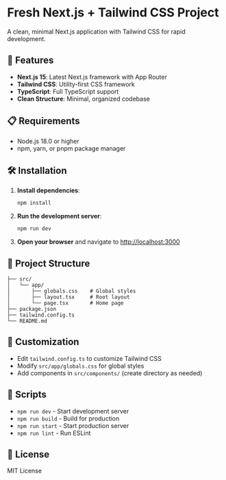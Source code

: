 # Fresh Next.js + Tailwind CSS Project

A clean, minimal Next.js application with Tailwind CSS for rapid development.

## 🚀 Features

- **Next.js 15**: Latest Next.js framework with App Router
- **Tailwind CSS**: Utility-first CSS framework
- **TypeScript**: Full TypeScript support
- **Clean Structure**: Minimal, organized codebase

## 📋 Requirements

- Node.js 18.0 or higher
- npm, yarn, or pnpm package manager

## 🛠️ Installation

1. **Install dependencies**:
   ```bash
   npm install
   ```

2. **Run the development server**:
   ```bash
   npm run dev
   ```

3. **Open your browser** and navigate to [http://localhost:3000](http://localhost:3000)

## 📁 Project Structure

```
├── src/
│   └── app/
│       ├── globals.css    # Global styles
│       ├── layout.tsx     # Root layout
│       └── page.tsx       # Home page
├── package.json
├── tailwind.config.ts
└── README.md
```

## 🎨 Customization

- Edit `tailwind.config.ts` to customize Tailwind CSS
- Modify `src/app/globals.css` for global styles
- Add components in `src/components/` (create directory as needed)

## 📜 Scripts

- `npm run dev` - Start development server
- `npm run build` - Build for production
- `npm run start` - Start production server
- `npm run lint` - Run ESLint

## 📄 License

MIT License
